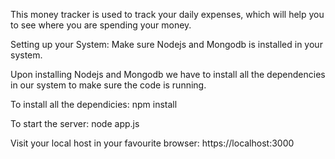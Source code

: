 This money tracker is used to track your daily expenses, which will help you to see where you are spending your money.

Setting up your System:
Make sure Nodejs and Mongodb is installed in your system.

Upon installing Nodejs and Mongodb we have to install all the dependencies in our system to make sure the code is running.

To install all the dependicies: npm install

To start the server: node app.js

Visit your local host in your favourite browser: https://localhost:3000
